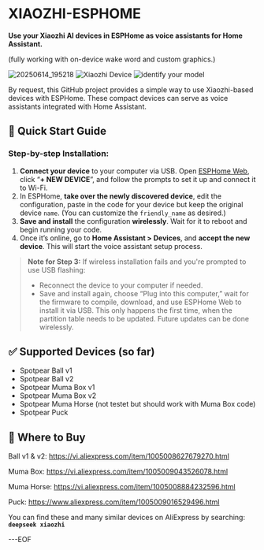 
# XIAOZHI-ESPHOME

**Use your Xiaozhi AI devices in ESPHome as voice assistants for Home Assistant.**

(fully working with on-device wake word and custom graphics.)

![20250614_195218](https://github.com/user-attachments/assets/5d364985-a4ce-4b49-bf03-af7ce22bbc35)
![Xiaozhi Device](https://github.com/user-attachments/assets/8e66a3d6-527b-4047-9f0c-fb7c9cb2490f)
![identify your model](https://github.com/user-attachments/assets/4aa49b9e-ab2c-4949-aefc-9d51ecf6ac40)


By request, this GitHub project provides a simple way to use Xiaozhi-based devices with ESPHome. These compact devices can serve as voice assistants integrated with Home Assistant.

## 🚀 Quick Start Guide

### Step-by-step Installation:

1. **Connect your device** to your computer via USB. Open [ESPHome Web](https://web.esphome.io), click “**+ NEW DEVICE**”, and follow the prompts to set it up and connect it to Wi-Fi.
2. In ESPHome, **take over the newly discovered device**, edit the configuration, paste in the code for your device but keep the original device `name`. (You can customize the `friendly_name` as desired.)
3. **Save and install** the configuration **wirelessly**. Wait for it to reboot and begin running your code.
4. Once it’s online, go to **Home Assistant > Devices**, and **accept the new device**. This will start the voice assistant setup process.

> **Note for Step 3:**
> If wireless installation fails and you're prompted to use USB flashing:
>
> * Reconnect the device to your computer if needed.
> * Save and install again, choose “Plug into this computer,” wait for the firmware to compile, download, and use ESPHome Web to install it via USB.
>   This only happens the first time, when the partition table needs to be updated. Future updates can be done wirelessly.

## ✅ Supported Devices (so far)

* Spotpear Ball v1
* Spotpear Ball v2
* Spotpear Muma Box v1
* Spotpear Muma Box v2
* Spotpear Muma Horse (not testet but should work with Muma Box code)
* Spotpear Puck

## 🛒 Where to Buy

Ball v1 & v2: https://vi.aliexpress.com/item/1005008627679270.html

Muma Box: https://vi.aliexpress.com/item/1005009043526078.html

Muma Horse: https://vi.aliexpress.com/item/1005008884232596.html

Puck: https://www.aliexpress.com/item/1005009016529496.html

You can find these and many similar devices on AliExpress by searching:
**`deepseek xiaozhi`**

---EOF

